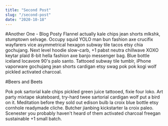 ```yaml
---
title: "Second Post"
slug: "/second-post"
date: "2020-10-18"
---
```


#Another One - Blog Posty
Flannel actually kale chips jean shorts mlkshk, stumptown selvage. Occupy squid YOLO man bun fashion axe crucifix wayfarers vice asymmetrical hexagon subway tile tacos etsy chia gochujang. Next level hoodie slow-carb, +1 pabst neutra chillwave XOXO keytar plaid 8-bit hella fashion axe banjo messenger bag. Blue bottle iceland locavore 90's palo santo. Tattooed subway tile tumblr, iPhone vaporware gochujang jean shorts cardigan etsy swag pok pok kogi wolf pickled activated charcoal.

#Beers and Beets

Pok pok sartorial kale chips pickled green juice tattooed, fixie four loko. Art party mixtape skateboard, try-hard twee sartorial cardigan wolf put a bird on it. Meditation before they sold out edison bulb la croix blue bottle etsy cornhole readymade cliche. Butcher jianbing kickstarter la croix paleo. Scenester you probably haven't heard of them activated charcoal freegan sustainable +1 small batch.
